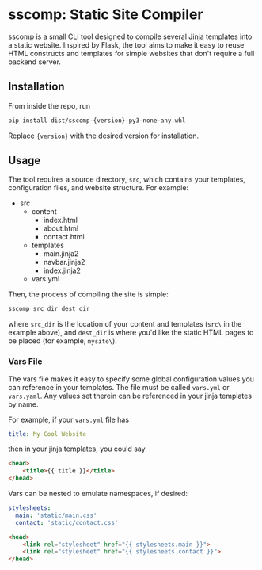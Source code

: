 # sscomp: Static Site Compiler

sscomp is a small CLI tool designed to compile several Jinja templates into a static website. Inspired by Flask, the tool aims to make it easy to reuse HTML constructs and templates for simple websites that don't require a full backend server.

## Installation

From inside the repo, run

```bash
pip install dist/sscomp-{version}-py3-none-any.whl
```

Replace `{version}` with the desired version for installation.

## Usage

The tool requires a source directory, `src`, which contains your templates, configuration files, and website structure. For example:

- src
  - content
    - index.html
    - about.html
    - contact.html
  - templates
    - main.jinja2
    - navbar.jinja2
    - index.jinja2
  - vars.yml

Then, the process of compiling the site is simple:

```bash
sscomp src_dir dest_dir
```

where `src_dir` is the location of your content and templates (`src\` in the example above), and `dest_dir` is where you'd like the static HTML pages to be placed (for example, `mysite\`).

### Vars File

The vars file makes it easy to specify some global configuration values you can reference in your templates. The file must be called `vars.yml` or `vars.yaml`. Any values set therein can be referenced in your jinja templates by name.

For example, if your `vars.yml` file has

```yaml
title: My Cool Website
```

then in your jinja templates, you could say

```html
<head>
    <title>{{ title }}</title>
</head>
```

Vars can be nested to emulate namespaces, if desired:

```yaml
stylesheets:
  main: 'static/main.css'
  contact: 'static/contact.css'
```

```html
<head>
    <link rel="stylesheet" href="{{ stylesheets.main }}">
    <link rel="stylesheet" href="{{ stylesheets.contact }}">
</head>
```